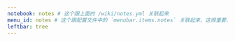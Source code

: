 ```yaml
---
notebook: notes # 这个跟上面的 /wiki/notes.yml 关联起来
menu_id: notes # 这个跟配置文件中的 `menubar.items.notes` 关联起来，这很重要，如果没有这个，就像普通的wiki项目一样了
leftbar: tree
---
```

